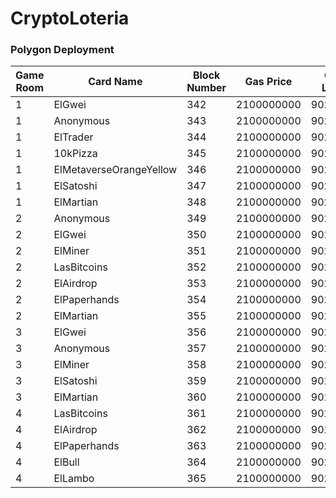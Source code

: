 # CryptoLoteria


### Polygon Deployment 

| Game Room | Card Name | Block Number | Gas Price | Gas Limit | Hash |
| --- | --- | --- | --- | --- | --- |
| 1 | ElGwei | 342 | 2100000000 | 9022360 | 0xd4703e8a22d902a8881a69afa887af14379f9eef092146251cc478dbf3c0b3c5 |
| 1 | Anonymous | 343 | 2100000000 | 9022552 | 0x9dc03ea74e319242c1a8ba697e315712fc90a4eeeaf3ff7aa5fa54c2d3848e98 |
| 1 | ElTrader | 344 | 2100000000 | 9022488 | 0x1113c2a9665e40ac4b666d393baee4237a9b7c8c2c910eadb38b1c7f384c64ba |
| 1 | 10kPizza | 345 | 2100000000 | 9022488 | 0x988047ea9d05578031042bb604c034d42c8a2bca8d353130686a22c99a7394ea |
| 1 | ElMetaverseOrangeYellow | 346 | 2100000000 | 9023448 | 0x3d8ff76e8cbb5edabeafb8cd21d12a726148eb5eeb0b592c58c93d0fa41afa1a |
| 1 | ElSatoshi | 347 | 2100000000 | 9022552 | 0xbec2af0a7c72bcd1a9f3a5388eb4eb302d82ae3bbede8dce4dd2c13d893a124b |
| 1 | ElMartian | 348 | 2100000000 | 9022552 | 0x9960fee1f6891005463d6ecd200fc041c43ca41020eb788c7b39a98204896c2a |
| 2 | Anonymous | 349 | 2100000000 | 9022552 | 0xeffb9cf058366cab6ecdab07b1ac3631937dfafafb05917e3d49f1a8431fd200 |
| 2 | ElGwei | 350 | 2100000000 | 9022360 | 0x3443c5a7929efaf219b4a745046dd6689809e99ddcac7aa11391755e6f9fca7a |
| 2 | ElMiner | 351 | 2100000000 | 9022424 | 0x926ccf0411ba9754df8ed41de79303f19554db42832fe4c5b0432acacd92cb11 |
| 2 | LasBitcoins | 352 | 2100000000 | 9022680 | 0xb3765199568f43775c0624705959353ec0b183b81f1a28d7b1dcec0c1310ec8b |
| 2 | ElAirdrop | 353 | 2100000000 | 9022552 | 0xb853f13dd5d31d6adf6cea3b993269cc71ebbc57913edceaf19f6c1d04eb50f0 |
| 2 | ElPaperhands | 354 | 2100000000 | 9022744 | 0x266f403bc079bb8a385124622c17c74cbf95903bece414a382b8b4b62de3535b |
| 2 | ElMartian | 355 | 2100000000 | 9022552 | 0x02ab7fccf8b5bbc2ba0329123f08fd4150ce9ca8d7e0fca1556d0ad149046127 |
| 3 | ElGwei | 356 | 2100000000 | 9022360 | 0xaf6a1ebaa181ad0a2508ea699182f528878fc6c8cc741c9e518efbbd81475317 |
| 3 | Anonymous | 357 | 2100000000 | 9022552 | 0xaefe3e1e76251b008885a464401779a95e23851a08a71c5fcd5c9e39dea84ea5 |
| 3 | ElMiner | 358 | 2100000000 | 9022424 | 0xa3c3c61150552c870a5879f6d5cd3b075dffeeb984a757517be37305ca7a169f |
| 3 | ElSatoshi | 359 | 2100000000 | 9022552 | 0x013d86063d6be596f99d5d26067502b87e0542a62b294b9af3f651e8be6cde86 |
| 3 | ElMartian | 360 | 2100000000 | 9022552 | 0x603cb0431e86e5afc278ab349569061aec82117816eec82e22a2cecaf0c5ec02 |
| 4 | LasBitcoins | 361 | 2100000000 | 9022680 | 0x90a1f4a0ea4f06e486eb9fc2de942eba14985cd98a23304e3d65b4f924c9fe56 |
| 4 | ElAirdrop | 362 | 2100000000 | 9022552 | 0xf37f0586b089055c1d7790b0203be88a90cc4cfc84a10427cced3efa2d1a48d7 |
| 4 | ElPaperhands | 363 | 2100000000 | 9022744 | 0x718c44e4c845c834f7cd1b26c90394f45b96920cbc23c0319fa39d473ae1bf0b |
| 4 | ElBull | 364 | 2100000000 | 9022360 | 0x39755ae6c610d107b7e4d7a14b14988b5c888a36fa90a966fe4e08c0a3eb667c |
| 4 | ElLambo | 365 | 2100000000 | 9022424 | 0x8dc6d6e1c9bbbaa77466643722b507427287ac07481f1744cafc56cfa1eb0b9a |
